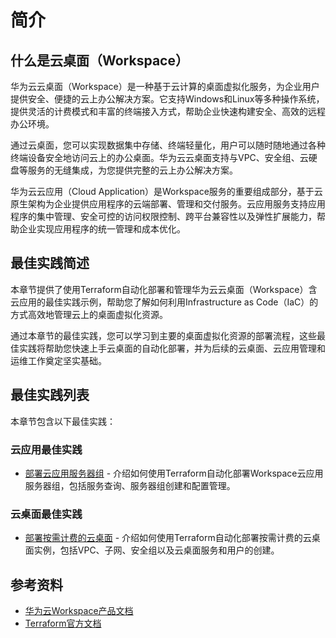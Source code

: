 # 简介

## 什么是云桌面（Workspace）

华为云云桌面（Workspace）是一种基于云计算的桌面虚拟化服务，为企业用户提供安全、便捷的云上办公解决方案。它支持Windows和Linux等多种操作系统，提供灵活的计费模式和丰富的终端接入方式，帮助企业快速构建安全、高效的远程办公环境。

通过云桌面，您可以实现数据集中存储、终端轻量化，用户可以随时随地通过各种终端设备安全地访问云上的办公桌面。华为云云桌面支持与VPC、安全组、云硬盘等服务的无缝集成，为您提供完整的云上办公解决方案。

华为云云应用（Cloud Application）是Workspace服务的重要组成部分，基于云原生架构为企业提供应用程序的云端部署、管理和交付服务。云应用服务支持应用程序的集中管理、安全可控的访问权限控制、跨平台兼容性以及弹性扩展能力，帮助企业实现应用程序的统一管理和成本优化。

## 最佳实践简述

本章节提供了使用Terraform自动化部署和管理华为云云桌面（Workspace）含云应用的最佳实践示例，帮助您了解如何利用Infrastructure as Code（IaC）的方式高效地管理云上的桌面虚拟化资源。

通过本章节的最佳实践，您可以学习到主要的桌面虚拟化资源的部署流程，这些最佳实践将帮助您快速上手云桌面的自动化部署，并为后续的云桌面、云应用管理和运维工作奠定坚实基础。

## 最佳实践列表

本章节包含以下最佳实践：

### 云应用最佳实践

* [部署云应用服务器组](app_server_group.md) - 介绍如何使用Terraform自动化部署Workspace云应用服务器组，包括服务查询、服务器组创建和配置管理。

### 云桌面最佳实践

* [部署按需计费的云桌面](postpaid_desktop.md) - 介绍如何使用Terraform自动化部署按需计费的云桌面实例，包括VPC、子网、安全组以及云桌面服务和用户的创建。

## 参考资料

- [华为云Workspace产品文档](https://support.huaweicloud.com/workspace/index.html)
- [Terraform官方文档](https://www.terraform.io/docs/index.html)
